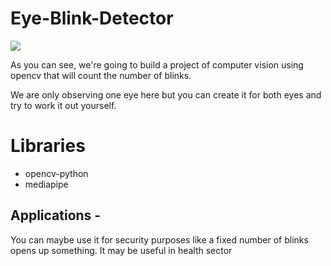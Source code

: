 # Eye-Blink-Detector

![](assets/working.png)

As you can see, we're going to build a project of computer vision using opencv that will count the number of blinks.

We are only observing one eye here but you can create it for both eyes and try to work it out yourself.

# Libraries 
- opencv-python
- mediapipe

## Applications - 
You can maybe use it for security purposes like a fixed number of blinks opens up something. It may be useful in health sector
